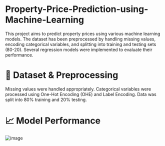 # Property-Price-Prediction-using-Machine-Learning
This project aims to predict property prices using various machine learning models. The dataset has been preprocessed by handling missing values, encoding categorical variables, and splitting into training and testing sets (80-20). Several regression models were implemented to evaluate their performance.

# 📝 Dataset & Preprocessing
Missing values were handled appropriately.
Categorical variables were processed using One-Hot Encoding (OHE) and Label Encoding.
Data was split into 80% training and 20% testing.

# 📈 Model Performance
![image](https://github.com/user-attachments/assets/ea72e97b-4531-46f1-9814-955dfffdb0b5)




